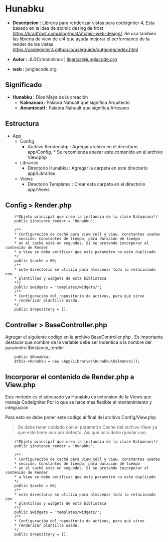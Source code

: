 # Hunabku
- **Descripcion :** Librería para renderizar vistas para codeigniter 4, Esta basado en la idea de atomic desing de frost https://bradfrost.com/blog/post/atomic-web-design/.
Se usa tambien las libreria de view de ci4 que ayuda mejorar el performance de la render de las vistas https://codeigniter4.github.io/userguide/outgoing/index.html

- **Autor :** JLGC/monolinux | jlgarcia@junglacode.org
- **web :** junglacode.org

## Significado
- **Hunabku :** Dios Maya de la creación
    - **Kalmanani :** Palabra Nahualt que significa Arquitecto
    - **Amantecatl :** Palabra Nahualt que significa Artesano


## Estructura 
- App
  - Config
    -  Archivo Render.php : Agregar archivo en el directorio app/Config. * Se recomienda anexar este contenido en el archivo View.php 
   - Libraries
     - Directorio Hunabku : Agregar la carpeta en este directorio app/Libraries
   - Views
     - Directorio Templates : Crear esta carpeta en el directorio app/Views

## Config > Render.php
```
    /*Objeto principal que crea la instancia de la clase Kalmanani*/ 
    public $instance_render = 'Hunabku';
	
    /**
	* Configuración de caché para view_cell y view. constantes usadas
	* sección: Constantes de tiempo, para duración de tiempo
	* en el caché está en segundos. Si se pretende incorporar el contenido de Render
	* a View se debe verificar que este parametro no este duplicado
	*/
	public $cache = 60;
    /** 
	* este directorio se utiliza para almacenar todo lo relacionado con
	* plantillas y widgets de esta biblioteca
	**/
	public $widgets = 'templates/widgets/';
	/**
	* Configuración del repositorio de activos, para qué sirve
    * renderizar plantilla usada.
	*/
	public $repository = [];
```

## Controller > BaseController.php

Agregar el siguiente codigo en la archivo BaseController.php . Es importante destacar que nombre de la variable debe ser indentica a la nombre del parametro $instance_render
```
	public $Hunabku;
	$this->Hunabku = new \App\Libraries\Hunabku\Kalmanani();
```
## Incorporar el contenido de Render.php a View.php
Este metodo es el adecuado ya Hunabku es extension de la Views que maneja CodeIgniter 
Por lo que se hace mas flexible el mantenimiento y integración

Para esto se debe poner este codigo al final del archivo Config/View.php

> Se debe tener cuidado con el parametro Cache del archivo View ya que este tiene uno por defecto. Asi que solo debe quedar uno

```
    /*Objeto principal que crea la instancia de la clase Kalmanani*/ 
    public $instance_render = 'Hunabku';
	
    /**
	* Configuración de caché para view_cell y view. constantes usadas
	* sección: Constantes de tiempo, para duración de tiempo
	* en el caché está en segundos. Si se pretende incorporar el contenido de Render
	* a View se debe verificar que este parametro no este duplicado
	*/
	public $cache = 60;
    /** 
	* este directorio se utiliza para almacenar todo lo relacionado con
	* plantillas y widgets de esta biblioteca
	**/
	public $widgets = 'templates/widgets/';
	/**
	* Configuración del repositorio de activos, para qué sirve
    * renderizar plantilla usada.
	*/
	public $repository = [];
```